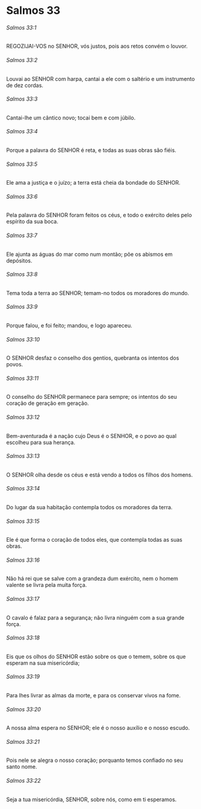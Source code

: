 # Salmos 33

###### Salmos 33:1

REGOZIJAI-VOS no SENHOR, vós justos, pois aos retos convém o louvor.

###### Salmos 33:2

Louvai ao SENHOR com harpa, cantai a ele com o saltério e um instrumento de dez cordas.

###### Salmos 33:3

Cantai-lhe um cântico novo; tocai bem e com júbilo.

###### Salmos 33:4

Porque a palavra do SENHOR é reta, e todas as suas obras são fiéis.

###### Salmos 33:5

Ele ama a justiça e o juízo; a terra está cheia da bondade do SENHOR.

###### Salmos 33:6

Pela palavra do SENHOR foram feitos os céus, e todo o exército deles pelo espírito da sua boca.

###### Salmos 33:7

Ele ajunta as águas do mar como num montão; põe os abismos em depósitos.

###### Salmos 33:8

Tema toda a terra ao SENHOR; temam-no todos os moradores do mundo.

###### Salmos 33:9

Porque falou, e foi feito; mandou, e logo apareceu.

###### Salmos 33:10

O SENHOR desfaz o conselho dos gentios, quebranta os intentos dos povos.

###### Salmos 33:11

O conselho do SENHOR permanece para sempre; os intentos do seu coração de geração em geração.

###### Salmos 33:12

Bem-aventurada é a nação cujo Deus é o SENHOR, e o povo ao qual escolheu para sua herança.

###### Salmos 33:13

O SENHOR olha desde os céus e está vendo a todos os filhos dos homens.

###### Salmos 33:14

Do lugar da sua habitação contempla todos os moradores da terra.

###### Salmos 33:15

Ele é que forma o coração de todos eles, que contempla todas as suas obras.

###### Salmos 33:16

Não há rei que se salve com a grandeza dum exército, nem o homem valente se livra pela muita força.

###### Salmos 33:17

O cavalo é falaz para a segurança; não livra ninguém com a sua grande força.

###### Salmos 33:18

Eis que os olhos do SENHOR estão sobre os que o temem, sobre os que esperam na sua misericórdia;

###### Salmos 33:19

Para lhes livrar as almas da morte, e para os conservar vivos na fome.

###### Salmos 33:20

A nossa alma espera no SENHOR; ele é o nosso auxílio e o nosso escudo.

###### Salmos 33:21

Pois nele se alegra o nosso coração; porquanto temos confiado no seu santo nome.

###### Salmos 33:22

Seja a tua misericórdia, SENHOR, sobre nós, como em ti esperamos.

